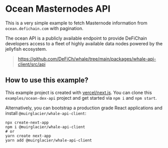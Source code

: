 # Ocean Masternodes API

This is a very simple example to fetch Masternode information from `ocean.defichain.com` with pagination.

The ocean API is a publicly available endpoint to provide DeFiChain developers access to a fleet of highly available
data nodes powered by the jellyfish ecosystem.

> https://github.com/DeFiCh/whale/tree/main/packages/whale-api-client/src/api

## How to use this example?

This example project is created with [vercel/next.js](https://github.com/vercel/next.js). You can clone
this `examples/ocean-dex-api` project and get started via `npm i` and `npm start`.

Alternatively, you can bootstrap a production grade React applications and install `@muirglacier/whale-api-client`:

```
npx create-next-app
npm i @muirglacier/whale-api-client
# or
yarn create next-app
yarn add @muirglacier/whale-api-client
```


